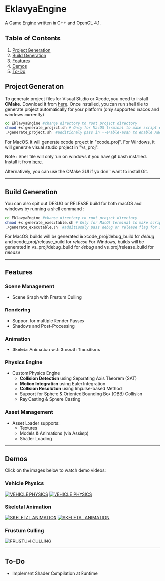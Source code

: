 # EklavyaEngine

A Game Engine written in C++ and OpenGL 4.1.

## Table of Contents

1. [Project Generation](#project-generation)
2. [Build Generation](#build-generation)
3. [Features](#features)
4. [Demos](#demos)
5. [To-Do](#to-do)

## Project Generation

To generate project files for Visual Studio or Xcode, you need to install **CMake**.
Download it from [here](https://cmake.org/download/). Once installed, you can run shell file to generate project automatically for your platform (only supported macos and windows currently)

```sh
cd EklavyaEngine #change directory to root project directory 
chmod +x generate_project.sh # Only for MacOS terminal to make script executable
./generate_project.sh  #additionaly pass in --enable-asan to enable Address Sanitizer
```

For MacOS, it will generate xcode project in "xcode_proj".
For Windows, it will generate visual studio project in "vs_proj".

Note : Shell file will only run on windows if you have git bash installed.
Install it from [here](https://git-scm.com/downloads/). 

Alternatively, you can use the CMake GUI if yo don't want to install Git.

---

## Build Generation

You can also spit out DEBUG or RELEASE build for both macOS and windows by running a shell command :

```sh
cd EklavyaEngine #change directory to root project directory 
chmod +x generate_executable.sh # Only for MacOS terminal to make script executable
./generate_executable.sh  #additionaly pass debug or release flag for specific build type. By default it generates debug
```

For MacOS, builds will be generated in xcode_proj/debug_build for *debug* and xcode_proj/release_build for *release* 
For Windows, builds will be generated in vs_proj/debug_build for *debug* and vs_proj/release_build for *release* 

---

## Features

### Scene Management
- Scene Graph with Frustum Culling

### Rendering
- Support for multiple Render Passes
- Shadows and Post-Processing

### Animation
- Skeletal Animation with Smooth Transitions

### Physics Engine
- Custom Physics Engine
  - **Collision Detection** using Separating Axis Theorem (SAT)
  - **Motion Integration** using Euler Integration
  - **Collision Resolution** using Impulse-based Method
  - Support for Sphere & Oriented Bounding Box (OBB) Collision
  - Ray Casting & Sphere Casting

### Asset Management
- Asset Loader supports:
  - Textures
  - Models & Animations (via Assimp)
  - Shader Loading

---

## Demos

Click on the images below to watch demo videos:

### Vehicle Physics
[![VEHICLE PHYSICS](https://img.youtube.com/vi/z52WxTNrIpg/sddefault.jpg)](https://www.youtube.com/watch?v=z52WxTNrIpg)
[![VEHICLE PHYSICS](https://img.youtube.com/vi/abnopf9OntY/sddefault.jpg)](https://www.youtube.com/watch?v=abnopf9OntY)

### Skeletal Animation
[![SKELETAL ANIMATION](https://img.youtube.com/vi/NbSgJ3GrD_0/sddefault.jpg)](https://www.youtube.com/watch?v=NbSgJ3GrD_0)
[![SKELETAL ANIMATION](https://img.youtube.com/vi/RszWEUHOxoE/sddefault.jpg)](https://www.youtube.com/watch?v=RszWEUHOxoE)

### Frustum Culling
[![FRUSTUM CULLING](https://img.youtube.com/vi/H0ntyFogFvU/sddefault.jpg)](https://www.youtube.com/watch?v=H0ntyFogFvU)

---

## To-Do
- Implement Shader Compilation at Runtime
